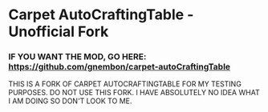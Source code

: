 # Carpet AutoCraftingTable - Unofficial Fork

### IF YOU WANT THE MOD, GO HERE: https://github.com/gnembon/carpet-autoCraftingTable
THIS IS A FORK OF CARPET AUTOCRAFTINGTABLE FOR MY TESTING PURPOSES. DO NOT USE THIS FORK. I HAVE ABSOLUTELY NO IDEA WHAT I AM DOING SO DON'T LOOK TO ME.

